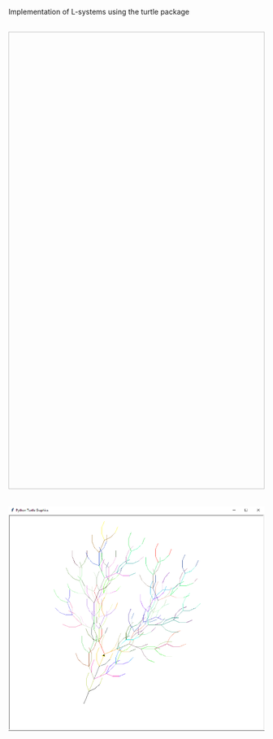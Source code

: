 Implementation of L-systems using the turtle package

<img source = "tree.png">
<img source = "sierpinski.png" width =700px height = 900px>
<img source = "tree.png">

![](tree.png)
